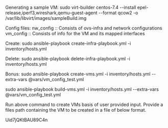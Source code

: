 Generating a sample VM:
sudo virt-builder centos-7.4  --install epel-release,iperf3,wireshark,qemu-guest-agent --format qcow2 -o /var/lib/libvirt/images/sampleBuild.img

Config files:
nw_config :: Consists of ovs-infra and network configurations
vm_config :: Consists of info for the VM and its mapped interfaces

Create:
sudo ansible-playbook create-infra-playbook.yml -i inventory/hosts.yml

Delete:
sudo ansible-playbook delete-infra-playbook.yml -i inventory/hosts.yml

Bonus:
sudo ansible-playbook create-vms.yml -i inventory/hosts.yml --extra-vars @vars/vm_config_test.yml

sudo ansible-playbook build-vms.yml -i inventory/hosts.yml --extra-vars @vars/vm_config_test.yml

Run above command to create VMs basis of user provided input. Provide a files path containing the VM to be created in a file of below format.
<!-- 
VMs: 
  - name: VM1-yk
    networks: [Internet-yk,L2-yk]
  - name: VM2-yk
    networks: [Internet-yk,L2-yk] 
-->


Uid7jQKtBAU89C4n